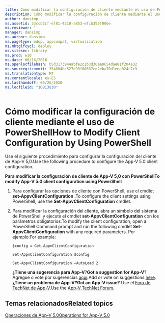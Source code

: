 ```yaml
---
title: Cómo modificar la configuración de cliente mediante el uso de PowerShell
description: Cómo modificar la configuración de cliente mediante el uso de PowerShell
author: dansimp
ms.assetid: 53ccb2cf-ef81-4310-a853-efcb395f006e
ms.reviewer: ''
manager: dansimp
ms.author: dansimp
ms.pagetype: mdop, appcompat, virtualization
ms.mktglfcycl: deploy
ms.sitesec: library
ms.prod: w10
ms.date: 06/16/2016
ms.openlocfilehash: b5d3173944abfe2c2b3d30aa9654dae81f204a32
ms.sourcegitcommit: 354664bc527d93f80687cd2eba70d1eea024c7c3
ms.translationtype: MT
ms.contentlocale: es-ES
ms.lasthandoff: 06/26/2020
ms.locfileid: "10813830"
---
```

# <span data-ttu-id="7439e-103">Cómo modificar la configuración de cliente mediante el uso de PowerShell</span><span class="sxs-lookup"><span data-stu-id="7439e-103">How to Modify Client Configuration by Using PowerShell</span></span>


<span data-ttu-id="7439e-104">Use el siguiente procedimiento para configurar la configuración del cliente de App-V 5,0.</span><span class="sxs-lookup"><span data-stu-id="7439e-104">Use the following procedure to configure the App-V 5.0 client configuration.</span></span>

**<span data-ttu-id="7439e-105">Para modificar la configuración de cliente de App-V 5,0 con PowerShell</span><span class="sxs-lookup"><span data-stu-id="7439e-105">To modify App-V 5.0 client configuration using PowerShell</span></span>**

1.  <span data-ttu-id="7439e-106">Para configurar las opciones de cliente con PowerShell, use el cmdlet **set-AppvClientConfiguration** .</span><span class="sxs-lookup"><span data-stu-id="7439e-106">To configure the client settings using PowerShell, use the **Set-AppvClientConfiguration** cmdlet.</span></span>

2.  <span data-ttu-id="7439e-107">Para modificar la configuración del cliente, abra un símbolo del sistema de PowerShell y ejecute el cmdlet **set-AppvClientConfiguration** con los parámetros obligatorios.</span><span class="sxs-lookup"><span data-stu-id="7439e-107">To modify the client configuration, open a PowerShell Command prompt and run the following cmdlet **Set-AppvClientConfiguration** with any required parameters.</span></span> <span data-ttu-id="7439e-108">Por ejemplo:</span><span class="sxs-lookup"><span data-stu-id="7439e-108">For example:</span></span>

    `$config = Get-AppvClientConfiguration`

    `Set-AppvClientConfiguration $config`

    `Set-AppvClientConfiguration –AutoLoad 2`

    <span data-ttu-id="7439e-109">**¿Tiene una sugerencia para App-V**?</span><span class="sxs-lookup"><span data-stu-id="7439e-109">**Got a suggestion for App-V**?</span></span> <span data-ttu-id="7439e-110">Agregue o vote por sugerencias [aquí](http://appv.uservoice.com/forums/280448-microsoft-application-virtualization).</span><span class="sxs-lookup"><span data-stu-id="7439e-110">Add or vote on suggestions [here](http://appv.uservoice.com/forums/280448-microsoft-application-virtualization).</span></span> **<span data-ttu-id="7439e-111">¿Tiene un problema de App-V?</span><span class="sxs-lookup"><span data-stu-id="7439e-111">Got an App-V issue?</span></span>** <span data-ttu-id="7439e-112">Use el [Foro de TechNet de App-V](https://social.technet.microsoft.com/Forums/home?forum=mdopappv).</span><span class="sxs-lookup"><span data-stu-id="7439e-112">Use the [App-V TechNet Forum](https://social.technet.microsoft.com/Forums/home?forum=mdopappv).</span></span>

## <span data-ttu-id="7439e-113">Temas relacionados</span><span class="sxs-lookup"><span data-stu-id="7439e-113">Related topics</span></span>


[<span data-ttu-id="7439e-114">Operaciones de App-V 5.0</span><span class="sxs-lookup"><span data-stu-id="7439e-114">Operations for App-V 5.0</span></span>](operations-for-app-v-50.md)

 

 





